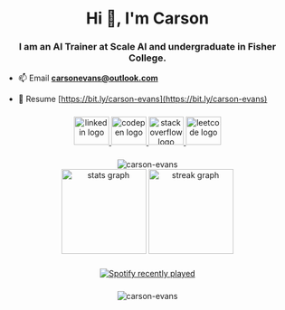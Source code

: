 <h1 align="center">Hi 👋, I'm Carson</h1>
<h3 align="center">I am an AI Trainer at Scale AI and undergraduate in Fisher College.</h3>

- 📫 Email **carsonevans@outlook.com**

- 📄 Resume [https://bit.ly/carson-evans](https://bit.ly/carson-evans)

###

<div align="center">
  
  <a href="https://www.linkedin.com/in/carson-evans42/" target="_blank">
    <img src="https://raw.githubusercontent.com/maurodesouza/profile-readme-generator/master/src/assets/icons/social/linkedin/default.svg" width="62" height="50" alt="linkedin logo"  />
  </a>
  
  <a href="https://codepen.io/carson-evans" target="_blank">
    <img src="https://raw.githubusercontent.com/maurodesouza/profile-readme-generator/master/src/assets/icons/social/codepen/default.svg" width="62" height="50" alt="codepen logo"  />
  </a>
  
  <a href="https://stackoverflow.com/users/carson-evans" target="_blank">
    <img src="https://raw.githubusercontent.com/rahuldkjain/github-profile-readme-generator/master/src/images/icons/Social/stack-overflow.svg" width="62" height="50" alt="stackoverflow logo"  />
  </a>
  
  <a href="https://www.leetcode.com/carson-evans" target="_blank">
    <img src="https://raw.githubusercontent.com/rahuldkjain/github-profile-readme-generator/master/src/images/icons/Social/leet-code.svg"  width="62" height="50" alt="leetcode logo"  />
  </a>
  
</div>

###
<div align="center">
  <img src="https://github-readme-stats.vercel.app/api/top-langs?username=carson-evans&show_icons=true&locale=en&layout=compact&theme=dark" alt="carson-evans" />
</div>

<div align="center">
  <img src="https://github-readme-stats.vercel.app/api?username=carson-evans&hide_title=false&hide_rank=false&show_icons=true&include_all_commits=true&count_private=false&disable_animations=false&theme=dark&locale=en&hide_border=false" height="150" alt="stats graph"  />
  <img src="https://streak-stats.demolab.com?user=carson-evans&locale=en&mode=daily&theme=dark&hide_border=false&border_radius=5" height="150" alt="streak graph"  />
</div>



###
<div align="center">
  <a href="https://open.spotify.com/user/22yqzpvulixrlfttxvc5ainly">
    <img src="https://spotify-recently-played-readme.vercel.app/api?user=22yqzpvulixrlfttxvc5ainly&count=3&unique=true" alt="Spotify recently played"  />
  </a>
</div>

###

<p align="center"> <img src="https://komarev.com/ghpvc/?username=carson-evans&label=Profile%20views&color=0e75b6&style=flat" alt="carson-evans" /> </p>
